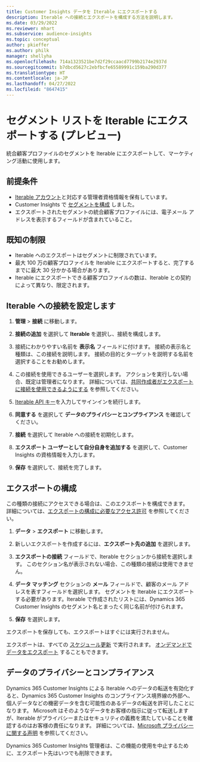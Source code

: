 ```yaml
---
title: Customer Insights データを Iterable にエクスポートする
description: Iterable への接続とエクスポートを構成する方法を説明します。
ms.date: 03/29/2022
ms.reviewer: mhart
ms.subservice: audience-insights
ms.topic: conceptual
author: pkieffer
ms.author: philk
manager: shellyha
ms.openlocfilehash: 714a1323521be7d2f29ccaacd7799b2174e2937d
ms.sourcegitcommit: b7dbcd5627c2ebfbcfe65589991c159ba290d377
ms.translationtype: HT
ms.contentlocale: ja-JP
ms.lasthandoff: 04/27/2022
ms.locfileid: "8647415"
---
```

# <a name="export-segment-lists-to-iterable-preview"></a>セグメント リストを Iterable にエクスポートする (プレビュー)

統合顧客プロファイルのセグメントを Iterable にエクスポートして、マーケティング活動に使用します。

## <a name="prerequisites"></a>前提条件

-   [Iterable アカウント](https://iterable.com/)と対応する管理者資格情報を保有しています。
-   Customer Insights で [セグメントを構成](segments.md) しました。
-   エクスポートされたセグメントの統合顧客プロファイルには、電子メール アドレスを表示するフィールドが含まれていること。

## <a name="known-limitations"></a>既知の制限

- Iterable へのエクスポートはセグメントに制限されています。
- 最大 100 万の顧客プロファイルを Iterable にエクスポートすると、完了するまでに最大 30 分かかる場合があります。 
- Iterable にエクスポートできる顧客プロファイルの数は、Iterable との契約によって異なり、限定されます。

## <a name="set-up-connection-to-iterable"></a>Iterable への接続を設定します

1. **管理** > **接続** に移動します。

1. **接続の追加** を選択して **Iterable** を選択し、接続を構成します。

1. 接続にわかりやすい名前を **表示名** フィールドに付けます。 接続の表示名と種類は、この接続を説明します。 接続の目的とターゲットを説明する名前を選択することをお勧めします。

1. この接続を使用できるユーザーを選択します。 アクションを実行しない場合、既定は管理者になります。 詳細については、[共同作成者がエクスポートに接続を使用できるようにする](connections.md#allow-contributors-to-use-a-connection-for-exports) を参照してください。

1. [Iterable API キー](https://support.iterable.com/hc/en-us/articles/360043464871)を入力してサインインを続行します。 

1. **同意する** を選択して **データのプライバシーとコンプライアンス** を確認してください。

1. **接続** を選択して Iterable への接続を初期化します。

1. **エクスポート ユーザーとして自分自身を追加する** を選択して、Customer Insights の資格情報を入力します。

1. **保存** を選択して、接続を完了します。

## <a name="configure-an-export"></a>エクスポートの構成

この種類の接続にアクセスできる場合は、このエクスポートを構成できます。 詳細については、[エクスポートの構成に必要なアクセス許可](export-destinations.md#set-up-a-new-export) を参照してください。

1. **データ** > **エクスポート** に移動します。

1. 新しいエクスポートを作成するには、**エクスポート先の追加** を選択します。

1. **エクスポートの接続** フィールドで、Iterable セクションから接続を選択します。 このセクション名が表示されない場合、この種類の接続は使用できません。

3. **データ マッチング** セクションの **メール** フィールドで、顧客のメール アドレスを表すフィールドを選択します。 セグメントを Iterable にエクスポートする必要があります。Iterable で作成されたリストには、Dynamics 365 Customer Insights のセグメント名とまったく同じ名前が付けられます。

1. **保存** を選択します。

エクスポートを保存しても、エクスポートはすぐには実行されません。

エクスポートは、すべての [スケジュール更新](system.md#schedule-tab) で実行されます。 [オンデマンドでデータをエクスポート](export-destinations.md#run-exports-on-demand) することもできます。 


## <a name="data-privacy-and-compliance"></a>データのプライバシーとコンプライアンス

Dynamics 365 Customer Insights による Iterable へのデータの転送を有効化すると、Dynamics 365 Customer Insights のコンプライアンス境界線の外部へ、個人データなどの機密データを含む可能性のあるデータの転送を許可したことになります。 Microsoft はそのようなデータをお客様の指示に従って転送しますが、Iterable がプライバシーまたはセキュリティの義務を満たしていることを確認するのはお客様の責任になります。 詳細については、[Microsoft プライバシーに関する声明](https://go.microsoft.com/fwlink/?linkid=396732) を参照してください。

Dynamics 365 Customer Insights 管理者は、この機能の使用を中止するために、エクスポート先はいつでも削除できます。
